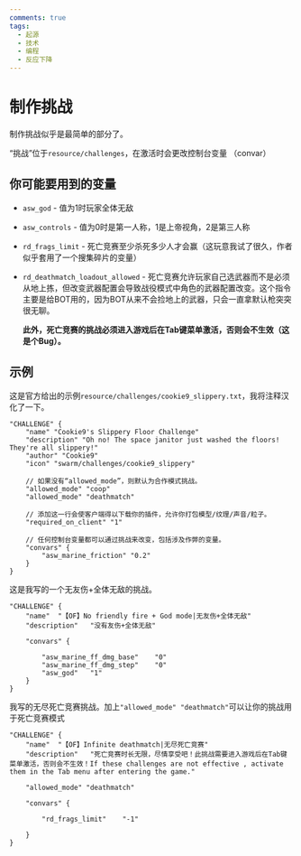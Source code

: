 ```yaml
---
comments: true
tags:
  - 起源
  - 技术
  - 编程
  - 反应下降
---
```


# 制作挑战

制作挑战似乎是最简单的部分了。

“挑战”位于`resource/challenges`，在激活时会更改控制台变量 （convar）

## 你可能要用到的变量

* `asw_god` - 值为1时玩家全体无敌

* `asw_controls` - 值为0时是第一人称，1是上帝视角，2是第三人称

* `rd_frags_limit` - 死亡竞赛至少杀死多少人才会赢（这玩意我试了很久，作者似乎套用了一个搜集碎片的变量）

* `rd_deathmatch_loadout_allowed` - 死亡竞赛允许玩家自己选武器而不是必须从地上拣，但改变武器配置会导致战役模式中角色的武器配置改变。这个指令主要是给BOT用的，因为BOT从来不会捡地上的武器，只会一直拿默认枪突突很无聊。

  **此外，死亡竞赛的挑战必须进入游戏后在Tab键菜单激活，否则会不生效（这是个Bug）。**

## 示例

这是官方给出的示例`resource/challenges/cookie9_slippery.txt`，我将注释汉化了一下。

```vdf
"CHALLENGE" {
	"name" "Cookie9's Slippery Floor Challenge"
	"description" "Oh no! The space janitor just washed the floors! They're all slippery!"
	"author" "Cookie9"
	"icon" "swarm/challenges/cookie9_slippery"

	// 如果没有“allowed_mode”，则默认为合作模式挑战。
	"allowed_mode" "coop"
	"allowed_mode" "deathmatch"

	// 添加这一行会使客户端得以下载你的插件，允许你打包模型/纹理/声音/粒子。 
	"required_on_client" "1"

	// 任何控制台变量都可以通过挑战来改变，包括涉及作弊的变量。
	"convars" {
		"asw_marine_friction" "0.2"
	}
}
```

这是我写的一个无友伤+全体无敌的挑战。

```vdf
"CHALLENGE" {
	"name"	"【OF】No friendly fire + God mode|无友伤+全体无敌"
	"description"	"没有友伤+全体无敌"

	"convars" {
		
		"asw_marine_ff_dmg_base" 	"0"
		"asw_marine_ff_dmg_step" 	"0"
		"asw_god" 	"1"	
	}
}
```

我写的无尽死亡竞赛挑战。加上`"allowed_mode" "deathmatch"`可以让你的挑战用于死亡竞赛模式

```vdf
"CHALLENGE" {
	"name"	"【OF】Infinite deathmatch|无尽死亡竞赛"
	"description"	"死亡竞赛时长无限，尽情享受吧！此挑战需要进入游戏后在Tab键菜单激活，否则会不生效！If these challenges are not effective , activate them in the Tab menu after entering the game."
	
	"allowed_mode" "deathmatch"

	"convars" {
	
		"rd_frags_limit" 	"-1"
		
	}
}
```
